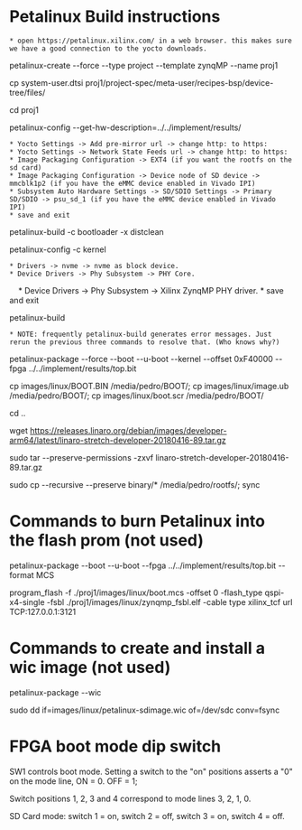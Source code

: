 # Petalinux Build instructions

    * open https://petalinux.xilinx.com/ in a web browser. this makes sure we have a good connection to the yocto downloads.

petalinux-create --force --type project --template zynqMP --name proj1

cp system-user.dtsi proj1/project-spec/meta-user/recipes-bsp/device-tree/files/

cd proj1

petalinux-config --get-hw-description=../../implement/results/

    * Yocto Settings -> Add pre-mirror url -> change http: to https:
    * Yocto Settings -> Network State Feeds url -> change http: to https:
    * Image Packaging Configuration -> EXT4 (if you want the rootfs on the sd card)
    * Image Packaging Configuration -> Device node of SD device -> mmcblk1p2 (if you have the eMMC device enabled in Vivado IPI)
    * Subsystem Auto Hardware Settings -> SD/SDIO Settings -> Primary SD/SDIO -> psu_sd_1 (if you have the eMMC device enabled in Vivado IPI)
    * save and exit

petalinux-build -c bootloader -x distclean

petalinux-config -c kernel

    * Drivers -> nvme -> nvme as block device.
    * Device Drivers -> Phy Subsystem -> PHY Core.
    * Device Drivers -> Phy Subsystem -> Xilinx ZynqMP PHY driver.
    * save and exit

petalinux-build

    * NOTE: frequently petalinux-build generates error messages. Just rerun the previous three commands to resolve that. (Who knows why?)

petalinux-package --force --boot --u-boot --kernel --offset 0xF40000 --fpga ../../implement/results/top.bit


cp images/linux/BOOT.BIN /media/pedro/BOOT/; cp images/linux/image.ub /media/pedro/BOOT/; cp images/linux/boot.scr /media/pedro/BOOT/

cd ..

wget https://releases.linaro.org/debian/images/developer-arm64/latest/linaro-stretch-developer-20180416-89.tar.gz

sudo tar --preserve-permissions -zxvf linaro-stretch-developer-20180416-89.tar.gz

sudo cp --recursive --preserve binary/* /media/pedro/rootfs/; sync



# Commands to burn Petalinux into the flash prom (not used)

petalinux-package --boot --u-boot --fpga ../../implement/results/top.bit --format MCS

program_flash -f ./proj1/images/linux/boot.mcs -offset 0 -flash_type qspi-x4-single -fsbl ./proj1/images/linux/zynqmp_fsbl.elf -cable type xilinx_tcf url TCP:127.0.0.1:3121



# Commands to create and install a wic image (not used)

petalinux-package --wic

sudo dd if=images/linux/petalinux-sdimage.wic of=/dev/sdc conv=fsync


# FPGA boot mode dip switch

SW1 controls boot mode. Setting a switch to the "on" positions asserts a "0" on the mode line, ON = 0. OFF = 1;

Switch positions 1, 2, 3 and 4 correspond to mode lines 3, 2, 1, 0.

SD Card mode: switch 1 = on, switch 2 = off, switch 3 = on, switch 4 = off.

